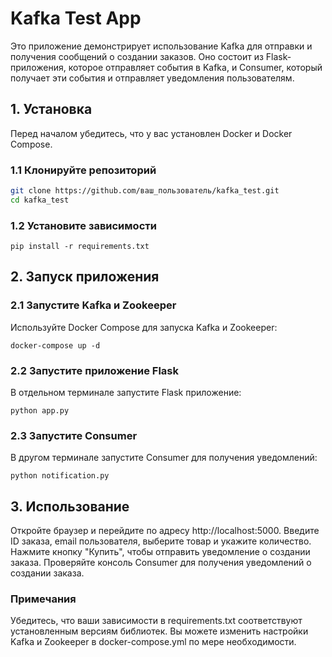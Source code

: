 # Kafka Test App

Это приложение демонстрирует использование Kafka для отправки и получения сообщений о создании заказов. Оно состоит из Flask-приложения, которое отправляет события в Kafka, и Consumer, который получает эти события и отправляет уведомления пользователям.

## 1. Установка
Перед началом убедитесь, что у вас установлен Docker и Docker Compose.

### 1.1 Клонируйте репозиторий

```bash
git clone https://github.com/ваш_пользователь/kafka_test.git
cd kafka_test
```

### 1.2 Установите зависимости
```
pip install -r requirements.txt
```

## 2. Запуск приложения

### 2.1 Запустите Kafka и Zookeeper
Используйте Docker Compose для запуска Kafka и Zookeeper:
```
docker-compose up -d
```

### 2.2 Запустите приложение Flask
В отдельном терминале запустите Flask приложение:
```commandline
python app.py
```

### 2.3 Запустите Consumer
В другом терминале запустите Consumer для получения уведомлений:
```commandline
python notification.py
```

## 3. Использование
Откройте браузер и перейдите по адресу http://localhost:5000.
Введите ID заказа, email пользователя, выберите товар и укажите количество.
Нажмите кнопку "Купить", чтобы отправить уведомление о создании заказа.
Проверяйте консоль Consumer для получения уведомлений о создании заказа.

### Примечания
Убедитесь, что ваши зависимости в requirements.txt соответствуют установленным версиям библиотек.
Вы можете изменить настройки Kafka и Zookeeper в docker-compose.yml по мере необходимости.

